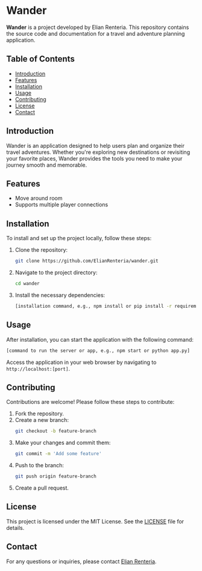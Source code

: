 
# Wander

**Wander** is a project developed by Elian Renteria. This repository contains the source code and documentation for a travel and adventure planning application.

## Table of Contents

- [Introduction](#introduction)
- [Features](#features)
- [Installation](#installation)
- [Usage](#usage)
- [Contributing](#contributing)
- [License](#license)
- [Contact](#contact)

## Introduction

Wander is an application designed to help users plan and organize their travel adventures. Whether you're exploring new destinations or revisiting your favorite places, Wander provides the tools you need to make your journey smooth and memorable.

## Features

- Move around room
- Supports multiple player connections


## Installation

To install and set up the project locally, follow these steps:

1. Clone the repository:
   ```bash
   git clone https://github.com/ElianRenteria/wander.git
   ```
2. Navigate to the project directory:
   ```bash
   cd wander
   ```
3. Install the necessary dependencies:
   ```bash
   [installation command, e.g., npm install or pip install -r requirements.txt]
   ```

## Usage

After installation, you can start the application with the following command:

```bash
[command to run the server or app, e.g., npm start or python app.py]
```

Access the application in your web browser by navigating to `http://localhost:[port]`.

## Contributing

Contributions are welcome! Please follow these steps to contribute:

1. Fork the repository.
2. Create a new branch:
   ```bash
   git checkout -b feature-branch
   ```
3. Make your changes and commit them:
   ```bash
   git commit -m 'Add some feature'
   ```
4. Push to the branch:
   ```bash
   git push origin feature-branch
   ```
5. Create a pull request.

## License

This project is licensed under the MIT License. See the [LICENSE](LICENSE) file for details.

## Contact

For any questions or inquiries, please contact [Elian Renteria](mailto:elianrenteriadevelopment@gmail.com).
